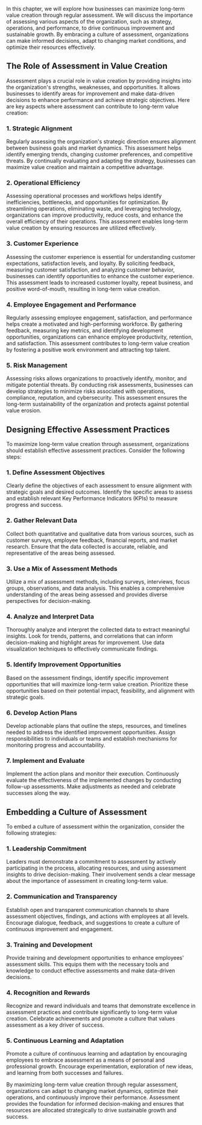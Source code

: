 
In this chapter, we will explore how businesses can maximize long-term value creation through regular assessment. We will discuss the importance of assessing various aspects of the organization, such as strategy, operations, and performance, to drive continuous improvement and sustainable growth. By embracing a culture of assessment, organizations can make informed decisions, adapt to changing market conditions, and optimize their resources effectively.

**The Role of Assessment in Value Creation**
--------------------------------------------

Assessment plays a crucial role in value creation by providing insights into the organization's strengths, weaknesses, and opportunities. It allows businesses to identify areas for improvement and make data-driven decisions to enhance performance and achieve strategic objectives. Here are key aspects where assessment can contribute to long-term value creation:

### **1. Strategic Alignment**

Regularly assessing the organization's strategic direction ensures alignment between business goals and market dynamics. This assessment helps identify emerging trends, changing customer preferences, and competitive threats. By continually evaluating and adapting the strategy, businesses can maximize value creation and maintain a competitive advantage.

### **2. Operational Efficiency**

Assessing operational processes and workflows helps identify inefficiencies, bottlenecks, and opportunities for optimization. By streamlining operations, eliminating waste, and leveraging technology, organizations can improve productivity, reduce costs, and enhance the overall efficiency of their operations. This assessment enables long-term value creation by ensuring resources are utilized effectively.

### **3. Customer Experience**

Assessing the customer experience is essential for understanding customer expectations, satisfaction levels, and loyalty. By soliciting feedback, measuring customer satisfaction, and analyzing customer behavior, businesses can identify opportunities to enhance the customer experience. This assessment leads to increased customer loyalty, repeat business, and positive word-of-mouth, resulting in long-term value creation.

### **4. Employee Engagement and Performance**

Regularly assessing employee engagement, satisfaction, and performance helps create a motivated and high-performing workforce. By gathering feedback, measuring key metrics, and identifying development opportunities, organizations can enhance employee productivity, retention, and satisfaction. This assessment contributes to long-term value creation by fostering a positive work environment and attracting top talent.

### **5. Risk Management**

Assessing risks allows organizations to proactively identify, monitor, and mitigate potential threats. By conducting risk assessments, businesses can develop strategies to minimize risks associated with operations, compliance, reputation, and cybersecurity. This assessment ensures the long-term sustainability of the organization and protects against potential value erosion.

**Designing Effective Assessment Practices**
--------------------------------------------

To maximize long-term value creation through assessment, organizations should establish effective assessment practices. Consider the following steps:

### **1. Define Assessment Objectives**

Clearly define the objectives of each assessment to ensure alignment with strategic goals and desired outcomes. Identify the specific areas to assess and establish relevant Key Performance Indicators (KPIs) to measure progress and success.

### **2. Gather Relevant Data**

Collect both quantitative and qualitative data from various sources, such as customer surveys, employee feedback, financial reports, and market research. Ensure that the data collected is accurate, reliable, and representative of the areas being assessed.

### **3. Use a Mix of Assessment Methods**

Utilize a mix of assessment methods, including surveys, interviews, focus groups, observations, and data analysis. This enables a comprehensive understanding of the areas being assessed and provides diverse perspectives for decision-making.

### **4. Analyze and Interpret Data**

Thoroughly analyze and interpret the collected data to extract meaningful insights. Look for trends, patterns, and correlations that can inform decision-making and highlight areas for improvement. Use data visualization techniques to effectively communicate findings.

### **5. Identify Improvement Opportunities**

Based on the assessment findings, identify specific improvement opportunities that will maximize long-term value creation. Prioritize these opportunities based on their potential impact, feasibility, and alignment with strategic goals.

### **6. Develop Action Plans**

Develop actionable plans that outline the steps, resources, and timelines needed to address the identified improvement opportunities. Assign responsibilities to individuals or teams and establish mechanisms for monitoring progress and accountability.

### **7. Implement and Evaluate**

Implement the action plans and monitor their execution. Continuously evaluate the effectiveness of the implemented changes by conducting follow-up assessments. Make adjustments as needed and celebrate successes along the way.

**Embedding a Culture of Assessment**
-------------------------------------

To embed a culture of assessment within the organization, consider the following strategies:

### **1. Leadership Commitment**

Leaders must demonstrate a commitment to assessment by actively participating in the process, allocating resources, and using assessment insights to drive decision-making. Their involvement sends a clear message about the importance of assessment in creating long-term value.

### **2. Communication and Transparency**

Establish open and transparent communication channels to share assessment objectives, findings, and actions with employees at all levels. Encourage dialogue, feedback, and suggestions to create a culture of continuous improvement and engagement.

### **3. Training and Development**

Provide training and development opportunities to enhance employees' assessment skills. This equips them with the necessary tools and knowledge to conduct effective assessments and make data-driven decisions.

### **4. Recognition and Rewards**

Recognize and reward individuals and teams that demonstrate excellence in assessment practices and contribute significantly to long-term value creation. Celebrate achievements and promote a culture that values assessment as a key driver of success.

### **5. Continuous Learning and Adaptation**

Promote a culture of continuous learning and adaptation by encouraging employees to embrace assessment as a means of personal and professional growth. Encourage experimentation, exploration of new ideas, and learning from both successes and failures.

By maximizing long-term value creation through regular assessment, organizations can adapt to changing market dynamics, optimize their operations, and continuously improve their performance. Assessment provides the foundation for informed decision-making and ensures that resources are allocated strategically to drive sustainable growth and success.
